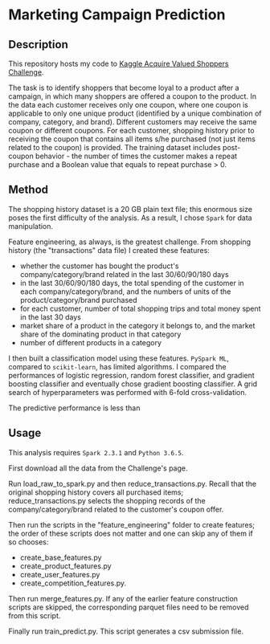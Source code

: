 # Marketing Campaign Prediction #

## Description ##
This repository hosts my code to [Kaggle Acquire Valued Shoppers Challenge](https://www.kaggle.com/c/acquire-valued-shoppers-challenge/). 

The task is to identify shoppers that become loyal to a product after a campaign, in which many shoppers are offered a coupon to the product. In the data each customer receives only one coupon, where one coupon is applicable to only one unique product (identified by a unique combination of company, category, and brand). Different customers may receive the same coupon or different coupons. For each customer, shopping history prior to receiving the coupon that contains all items s/he purchased (not just items related to the coupon) is provided. The training dataset includes post-coupon behavior - the number of times the customer makes a repeat purchase and a Boolean value that equals to repeat purchase > 0. 

## Method ##
The shopping history dataset is a 20 GB plain text file; this enormous size poses the first difficulty of the analysis. As a result, I chose `Spark` for data manipulation. 

Feature engineering, as always, is the greatest challenge. From shopping history (the "transactions" data file) I created these features:
* whether the customer has bought the product's company/category/brand related in the last 30/60/90/180 days
* in the last 30/60/90/180 days, the total spending of the customer in each company/category/brand, and the numbers of units of the product/category/brand purchased
* for each customer, number of total shopping trips and total money spent in the last 30 days
* market share of a product in the category it belongs to, and the market share of the dominating product in that category
* number of different products in a category

I then built a classification model using these features. `PySpark ML`, compared to `scikit-learn`, has limited algorithms. I compared the performances of logistic regression, random forest classifier, and gradient boosting classifier and eventually chose gradient boosting classifier. A grid search of hyperparameters was performed with 6-fold cross-validation. 

The predictive performance is less than 

## Usage ##
This analysis requires `Spark 2.3.1` and `Python 3.6.5`. 

First download all the data from the Challenge's page.

Run load_raw_to_spark.py and then reduce_transactions.py. Recall that the original shopping history covers all purchased items; reduce_transactions.py selects the shopping records of the company/category/brand related to the customer's coupon offer. 

Then run the scripts in the "feature_engineering" folder to create features; the order of these scripts does not matter and one can skip any of them if so chooses: 
* create_base_features.py
* create_product_features.py
* create_user_features.py
* create_competition_features.py.

Then run merge_features.py. If any of the earlier feature construction scripts are skipped, the corresponding parquet files need to be removed from this script. 

Finally run train_predict.py. This script generates a csv submission file. 
